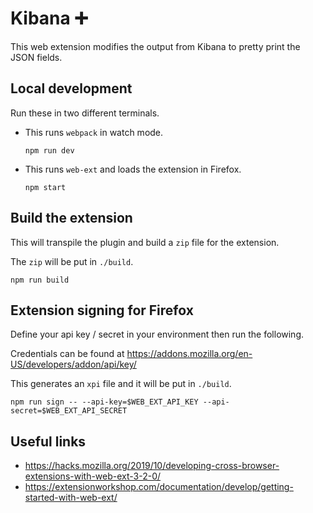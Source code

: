 # Kibana ➕

This web extension modifies the output from Kibana to pretty print the JSON fields.

## Local development

Run these in two different terminals.

- This runs `webpack` in watch mode.

  ```shell
  npm run dev
  ```

- This runs `web-ext` and loads the extension in Firefox.

  ```shell
  npm start
  ```

## Build the extension

This will transpile the plugin and build a `zip` file for the extension.

The `zip` will be put in `./build`.

```shell
npm run build
```

## Extension signing for Firefox

Define your api key / secret in your environment then run the following.

Credentials can be found at https://addons.mozilla.org/en-US/developers/addon/api/key/

This generates an `xpi` file and it will be put in `./build`.

```shell
npm run sign -- --api-key=$WEB_EXT_API_KEY --api-secret=$WEB_EXT_API_SECRET
```

## Useful links

- https://hacks.mozilla.org/2019/10/developing-cross-browser-extensions-with-web-ext-3-2-0/
- https://extensionworkshop.com/documentation/develop/getting-started-with-web-ext/
